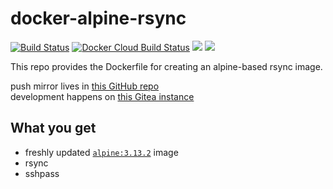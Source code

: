 # docker-alpine-rsync

[![Build Status](https://drone.dotya.ml/api/badges/wanderer/docker-alpine-rsync/status.svg)](https://drone.dotya.ml/wanderer/docker-alpine-rsync)
[![Docker Cloud Build Status](https://img.shields.io/docker/cloud/build/immawanderer/alpine-rf)](https://hub.docker.com/r/immawanderer/alpine-rsync/builds)
[![](https://images.microbadger.com/badges/version/immawanderer/alpine-rsync.svg)](https://microbadger.com/images/immawanderer/alpine-rsync)
[![](https://images.microbadger.com/badges/commit/immawanderer/alpine-rsync.svg)](https://microbadger.com/images/immawanderer/alpine-rsync)

This repo provides the Dockerfile for creating an alpine-based rsync image.

push mirror lives in [this GitHub repo](https://github.com/wULLSnpAXbWZGYDYyhWTKKspEQoaYxXyhoisqHf/docker-alpine-rsync)  
development happens on [this Gitea instance](https://git.dotya.ml/wanderer/docker-alpine-rsync)

## What you get
* freshly updated [`alpine:3.13.2`](https://hub.docker.com/_/alpine) image
* rsync
* sshpass
